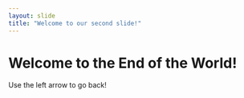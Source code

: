```yaml
---
layout: slide
title: "Welcome to our second slide!"
---
```

# Welcome to the End of the World!

Use the left arrow to go back!
